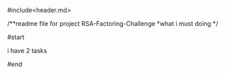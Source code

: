 #include<header.md>

/**readme file for project RSA-Factoring-Challenge
*what i must doing
*/

#start

i have 2 tasks

#end
